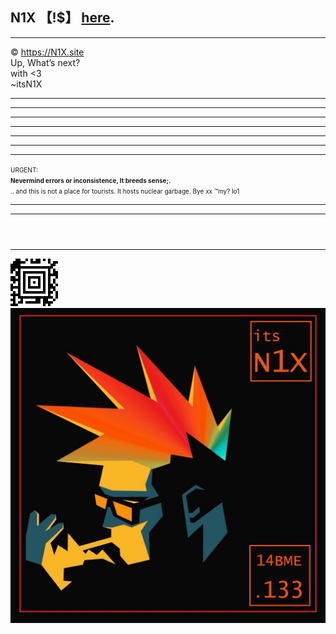 ## N1X 【!$】 [here](altindex.md).
---
© https://N1X.site
<br>Up, What’s next?
<br>with <3
<br>~itsN1X
<hr><hr><hr><hr><hr><hr><hr><font size='1'>URGENT: <br><b>Nevermind errors or inconsistence, It breeds sense;.</b><br>.. and this is not a place for tourists. It hosts nuclear garbage. Bye xx ™my? lo1</font><hr><hr>
<html><header><title>Xe921 [§]://N1X.site || Xfolded by luser::itsN1X</title></header></html>


---


![](A1.png)
![](N1X.png)
